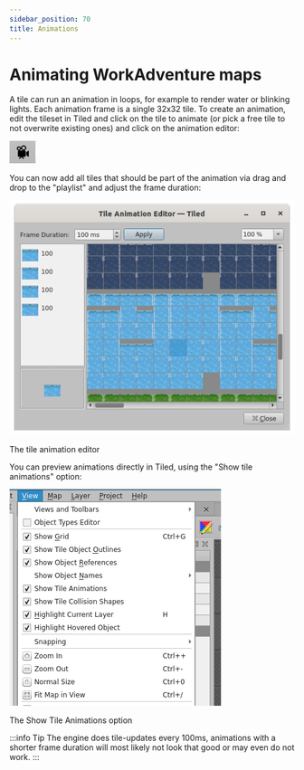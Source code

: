 ```yaml
---
sidebar_position: 70
title: Animations
---
```


# Animating WorkAdventure maps

A tile can run an animation in loops, for example to render water or blinking lights. Each animation frame is a single
32x32 tile. To create an animation, edit the tileset in Tiled and click on the tile to animate (or pick a free tile to
not overwrite existing ones) and click on the animation editor:

![](../images/anims/camera.png)

You can now add all tiles that should be part of the animation via drag and drop to the "playlist" and adjust the frame duration:

![The tile animation editor](../images/anims/animation_editor.png)

<div class="text--center text--italic">The tile animation editor</div>

You can preview animations directly in Tiled, using the "Show tile animations" option:

![The Show Tile Animations option](../images/anims/settings_show_animations.png)

<div class="text--center text--italic">The Show Tile Animations option</div>

:::info Tip
The engine does tile-updates every 100ms, animations with a shorter frame duration will most likely not look that good or may even do not work.
:::
